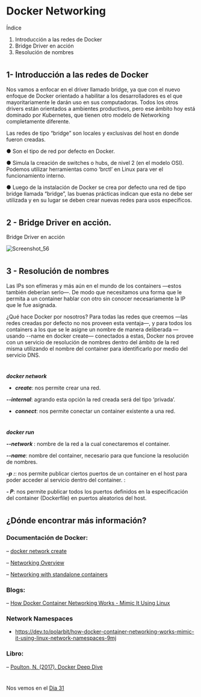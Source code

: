 

# Docker Networking

Índice

1. Introducción a las redes de Docker
2. Bridge Driver en acción
3. Resolución de nombres

#
#
## 1- Introducción a las redes de Docker


Nos vamos a enfocar en el driver llamado bridge, ya que con el nuevo enfoque de Docker orientado a habilitar a los desarrolladores es el que mayoritariamente le darán uso en sus computadoras. Todos los otros drivers están orientados a ambientes productivos, pero ese ámbito hoy está dominado por Kubernetes, que tienen otro modelo
de Networking completamente diferente.




Las redes de tipo “bridge” son locales y exclusivas del host en donde fueron creadas.

● Son el tipo de red por defecto en Docker.

● Simula la creación de switches o hubs, de nivel 2 (en el modelo OSI). Podemos utilizar herramientas como ‘brctl’ en Linux para ver el funcionamiento interno.

● Luego de la instalación de Docker se crea por defecto una red de tipo bridge llamada “bridge”, las buenas prácticas indican que esta no debe ser utilizada y en su lugar se deben crear nuevas redes para usos específicos.


#
#
## 2 - Bridge Driver en acción.

Bridge Driver en acción


![Screenshot_56](https://user-images.githubusercontent.com/96561825/173254861-7e6f4353-823a-4fc0-a522-bc7f49f79dae.png)


#
#
## 3 - Resolución de nombres


Las IPs son efímeras y más aún en el mundo de los containers —estos también deberían serlo—. De modo que necesitamos una forma que le permita a un container hablar con otro sin conocer necesariamente la IP que le fue asignada.

¿Qué hace Docker por nosotros?
Para todas las redes que creemos —las redes creadas por defecto no nos proveen esta ventaja—, y para todos los containers a los que se le asigne un nombre de manera deliberada —usando --name en docker create— conectados a estas, Docker nos provee con un servicio de resolución de nombres dentro del ámbito de la red misma utilizando el nombre del container para identificarlo por medio del servicio DNS.
#

***docker network***

- ***create***: nos permite crear una red.

***--internal***: agrando esta opción la red creada será del tipo ‘privada’.

- ***connect***: nos permite conectar un container existente a una red.
#

***docker run***

***--network <networkName>***: nombre de la red a la cual conectaremos el container.
  
***--name***: nombre del container, necesario para que funcione la resolución de nombres.
  
***-p <hostPort>:<containerPort>***:  nos permite publicar ciertos puertos de un container en el host para poder acceder al servicio dentro del container. <hostPort>:<containerPort>
  
***- P***: nos permite publicar todos los puertos definidos en la especificación del container (Dockerfile) en puertos aleatorios del host.

#
#
  
## ¿Dónde encontrar más información?
  
  
  ### Documentación de Docker:
  
– [docker network create](https://docs.docker.com/engine/reference/commandline/network_create/#specify-advanced-options)
  
– [Networking Overview](https://docs.docker.com/network/)
  
– [Networking with standalone containers](https://docs.docker.com/network/network-tutorial-standalone/)
  
  
  ### Blogs:
  
– [How Docker Container Networking Works - Mimic It Using Linux](https://dev.to/polarbit/how-docker-container-networking-works-mimic-it-using-linux-network-namespaces-9mj)
  
### Network Namespaces
  - https://dev.to/polarbit/how-docker-container-networking-works-mimic-it-using-linux-network-namespaces-9mj 
  
 ### Libro:
– [Poulton, N. (2017). Docker Deep Dive](https://www.amazon.com/-/es/Nigel-Poulton/dp/1521822808)
  
  



#
#
#
#
#


Nos vemos en el [Dia 31](day31.md)

